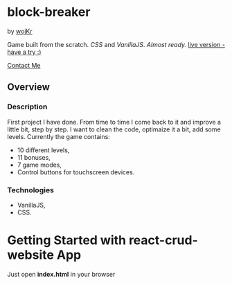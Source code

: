# block-breaker
by [wojKr](https://github.com/wojkr)

Game built from the scratch. _CSS_ and _VanillaJS_. 
_Almost ready._
[live version - have a try :)](https://wojkr.github.io/block-breaker)

[Contact Me](mailto:test.wojkr@gmail.com?subject=[GitHub]%20React%20Crud%20Website)

## Overview
### Description
First project I have done. 
From time to time I come back to it and improve a little bit, step by step. I want to clean the code, optimaize it a bit, add some levels.
Currently the game contains: 
* 10 different levels,
* 11 bonuses,
* 7 game modes,
* Control buttons for touchscreen devices. 

### Technologies
* VanillaJS, 
* CSS.

# Getting Started with react-crud-website App
Just open __index.html__ in your browser
